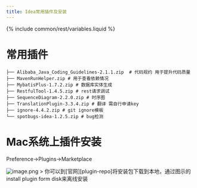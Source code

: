 ```yaml
---
title: Idea常用插件及安装
---
```

{% include common/rest/variables.liquid %}


# 常用插件
```shell
├── Alibaba_Java_Coding_Guidelines-2.1.1.zip  # 代码规约 用于提升代码质量
├── MavenRunHelper.zip # 用于查看依赖情况
├── MybatisPlus-1.7.2.zip # 数据库实体生成
├── RestfulTool-1.4.5.zip # rest请求调试
├── SequenceDiagram-2.2.0.zip # 时序图
├── TranslationPlugin-3.3.4.zip # 翻译 需自行申请key
├── ignore-4.4.2.zip # git ignore模板
└── spotbugs-idea-1.2.5.zip # bug检测
```
# Mac系统上插件安装
Preference->Plugins->Marketplace

<img src="{{ base_image_url }}/idea-plugin-install.png" alt="image.png" style="margin:0px">
> 你可以到[官网][plugin-repo]将安装包下载到本地，通过图示的install plugin form disk来离线安装

[plugin-repo]: https://plugins.jetbrains.com/

